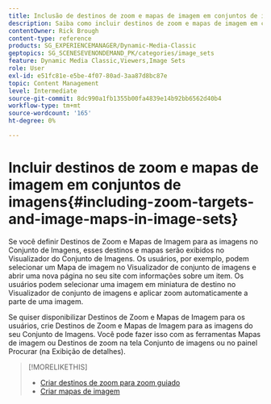 ```yaml
---
title: Inclusão de destinos de zoom e mapas de imagem em conjuntos de imagem
description: Saiba como incluir destinos de zoom e mapas de imagem em conjuntos de imagens no Adobe Dynamic Media Classic.
contentOwner: Rick Brough
content-type: reference
products: SG_EXPERIENCEMANAGER/Dynamic-Media-Classic
geptopics: SG_SCENESEVENONDEMAND_PK/categories/image_sets
feature: Dynamic Media Classic,Viewers,Image Sets
role: User
exl-id: e51fc81e-e5be-4f07-80ad-3aa87d8bc87e
topic: Content Management
level: Intermediate
source-git-commit: 8dc990a1fb1355b00fa4839e14b92bb6562d40b4
workflow-type: tm+mt
source-wordcount: '165'
ht-degree: 0%

---
```


# Incluir destinos de zoom e mapas de imagem em conjuntos de imagens{#including-zoom-targets-and-image-maps-in-image-sets}

Se você definir Destinos de Zoom e Mapas de Imagem para as imagens no Conjunto de Imagens, esses destinos e mapas serão exibidos no Visualizador do Conjunto de Imagens. Os usuários, por exemplo, podem selecionar um Mapa de imagem no Visualizador de conjunto de imagens e abrir uma nova página no seu site com informações sobre um item. Os usuários podem selecionar uma imagem em miniatura de destino no Visualizador de conjunto de imagens e aplicar zoom automaticamente a parte de uma imagem.

Se quiser disponibilizar Destinos de Zoom e Mapas de Imagem para os usuários, crie Destinos de Zoom e Mapas de Imagem para as imagens do seu Conjunto de Imagens. Você pode fazer isso com as ferramentas Mapas de imagem ou Destinos de zoom na tela Conjunto de imagens ou no painel Procurar (na Exibição de detalhes).

>[!MORELIKETHIS]
>
>* [Criar destinos de zoom para zoom guiado](creating-zoom-targets-guided-zoom.md#creating_zoom_targets_for_guided_zoom)
>* [Criar mapas de imagem](creating-image-maps.md#creating_image_maps)
